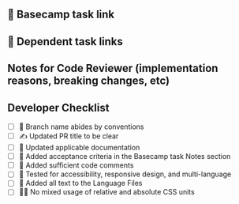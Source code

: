 ## 🔗 Basecamp task link


## 🔗 Dependent task links


## Notes for Code Reviewer (implementation reasons, breaking changes, etc)


## Developer Checklist
- [ ] 🌿 Branch name abides by conventions
- [ ] ✍ Updated PR title to be clear
- [ ] 📃 Updated applicable documentation
- [ ] 📝 Added acceptance criteria in the Basecamp task Notes section
- [ ] 💬 Added sufficient code comments
- [ ] 🧪 Tested for accessibility, responsive design, and multi-language
- [ ] 📑 Added all text to the Language Files
- [ ] 🧑‍💻 No mixed usage of relative and absolute CSS units
